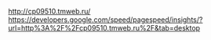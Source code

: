 http://cp09510.tmweb.ru/
https://developers.google.com/speed/pagespeed/insights/?url=http%3A%2F%2Fcp09510.tmweb.ru%2F&tab=desktop

